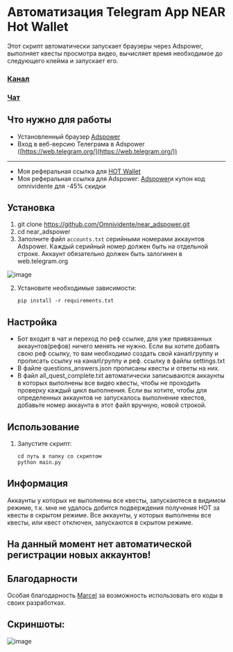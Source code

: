 # Автоматизация Telegram App NEAR Hot Wallet
Этот скрипт автоматически запускает браузеры через Adspower, выполняет квесты просмотра видео, вычисляет время необходимое до следующего клейма и запускает его.
### [Канал](https://t.me/CryptoProjects_sbt)
### [Чат](https://t.me/cryptoprojectssbt)

## Что нужно для работы
- Установленный браузер [Adspower](https://share.adspower.net/omnividente)
- Вход в веб-версию Телеграма в Adspower ([https://web.telegram.org/](https://web.telegram.org/))
--------
- Моя реферальная ссылка для [HOT Wallet](https://t.me/herewalletbot/app?startapp=286283)
- Моя реферальная ссылка для Adspower: [Adspower](https://share.adspower.net/omnividente)и купон код omnividente для -45% скидки

## Установка

1. git clone https://github.com/Omnividente/near_adspower.git
2. cd near_adspower
3. Заполните файл `accounts.txt` серийными номерами аккаунтов Adspower. Каждый серийный номер должен быть на отдельной строке. Аккаунт обязательно должен быть залогинен в web.telegram.org

![image](https://github.com/user-attachments/assets/5c457b41-e674-4b68-8577-8f931d1e2406)




2. Установите необходимые зависимости:
    ```
    pip install -r requirements.txt
    ```

## Настройка
- Бот входит в чат и переход по реф ссылке, для уже привязанных аккаунтов(рефов) ничего менять не нужно. Если вы хотите добавть свою реф ссылку, то вам необходимо создать свой канал\группу и прописать ссылку на канал\группу и реф. ссылку в файлы settings.txt
- В файле questions_answers.json прописаны квесты и ответы на них.
- В файл all_quest_complete.txt автоматически записываются аккаунты в которых выполнены все видео квесты, чтобы не проходить проверку каждый цикл выполнения. Если вы хотите, чтобы для определенных аккаунтов не запускалось выполнение квестов, добавьте номер аккаунта в этот файл вручную, новой строкой. 

## Использование

1. Запустите скрипт:
    ```
    cd путь в папку со скриптом
    python main.py
    ```

## Информация
Аккаунты у которых не выполнены все квесты, запускаютеся в видимом режиме, т.к. мне не удалось добится подверждения получения HOT за квесты в скрытом режиме.
Все аккаунты, у которых выполнены все квесты, или квест отключен, запускаются в скрытом режиме.


## На данный момент нет автоматической регистрации новых аккаунтов!

## Благодарности
Особая благодарность [Marcel](https://github.com/Marcelkoo) за возможность использовать его коды в своих разработках. 

## Скриншоты:
![image](https://github.com/user-attachments/assets/cf165dcd-cd13-4714-8664-1c6ff3b0d6e1)

